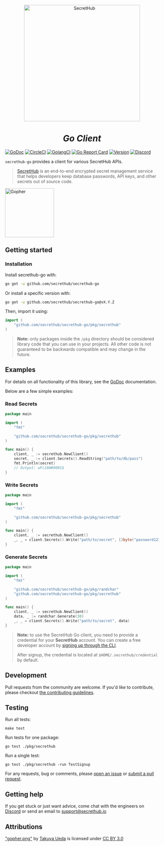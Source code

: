 <p align="center">
  <a name="secrethub">
    <img src="https://secrethub.io/img/secrethub-logo.svg" alt="SecretHub" width="380px"/>
  </a>
</p>
<h1 align="center">
  <i>Go Client</i>
</h1>

[![GoDoc](http://img.shields.io/badge/godoc-reference-blue.svg)][godoc]
[![CircleCI](https://circleci.com/gh/secrethub/secrethub-go.svg?style=shield)][circle-ci]
[![GolangCI](https://golangci.com/badges/github.com/secrethub/secrethub-go.svg)][golang-ci]
[![Go Report Card](https://goreportcard.com/badge/github.com/secrethub/secrethub-go)][goreportcard]
[![Version]( https://img.shields.io/github/release/secrethub/secrethub-go.svg)][latest-version]
[![Discord](https://img.shields.io/badge/chat-on%20discord-7289da.svg?logo=discord)][discord]

`secrethub-go` provides a client for various SecretHub APIs.

> [SecretHub][secrethub] is an end-to-end encrypted secret management service that helps developers keep database passwords, API keys, and other secrets out of source code.

<img src="https://secrethub.io/img/secrethub-gopher.png" alt="Gopher" width="160px"/>

## Getting started

### Installation

Install secrethub-go with:

```sh
go get -u github.com/secrethub/secrethub-go
```

Or install a specific version with:

```sh
go get -u github.com/secrethub/secrethub-go@vX.Y.Z
```

Then, import it using:

``` go
import (
    "github.com/secrethub/secrethub-go/pkg/secrethub"
)
```

> **Note:** only packages inside the `/pkg` directory should be considered library code that you can use in your projects. 
> All other code is not guaranteed to be backwards compatible and may change in the future.

## Examples

For details on all functionality of this library, see the [GoDoc][godoc] documentation.

Below are a few simple examples:

### Read Secrets
```go
package main

import (
    "fmt"

    "github.com/secrethub/secrethub-go/pkg/secrethub"
)

func main() {
    client, _ := secrethub.NewClient()
    secret, _ := client.Secrets().ReadString("path/to/db/pass")
    fmt.Println(secret)
    // Output: wFc16W#96N1$
}
```

### Write Secrets
```go
package main

import (
    "fmt"

    "github.com/secrethub/secrethub-go/pkg/secrethub"
)

func main() {
    client, _ := secrethub.NewClient()
    _, _ = client.Secrets().Write("path/to/secret", []byte("password123"))
}
```

### Generate Secrets
```go
package main

import (
    "fmt"

    "github.com/secrethub/secrethub-go/pkg/randchar"
    "github.com/secrethub/secrethub-go/pkg/secrethub"
)

func main() {
    client, _ := secrethub.NewClient()
    data, _ := randchar.Generate(30)
    _, _ = client.Secrets().Write("path/to/secret", data)
}
```

> **Note:** to use the SecretHub Go client, you need to provide a credential for your __SecretHub__ account. 
> You can create a free developer account by [signing up through the CLI](https://secrethub.io/docs/getting-started/). 
> 
> After signup, the credential is located at `$HOME/.secrethub/credential` by default.

## Development

Pull requests from the community are welcome.
If you'd like to contribute, please checkout [the contributing guidelines](./CONTRIBUTING.md).

## Testing

Run all tests:

    make test

Run tests for one package:

    go test ./pkg/secrethub

Run a single test:

    go test ./pkg/secrethub -run TestSignup

For any requests, bug or comments, please [open an issue][issues] or [submit a
pull request][pulls].

## Getting help

If you get stuck or just want advice, come chat with the engineers on [Discord][discord] or send an email to [support@secrethub.io](mailto:support@secrethub.io)

## Attributions

["gopher.png"][original-gopher] by [Takuya Ueda][tenntenn] is licensed under [CC BY 3.0][creative-commons-3.0]

[original-gopher]: https://camo.githubusercontent.com/98ed65187a84ecf897273d9fa18118ce45845057/68747470733a2f2f7261772e6769746875622e636f6d2f676f6c616e672d73616d706c65732f676f706865722d766563746f722f6d61737465722f676f706865722e706e67
[creative-commons-3.0]: https://creativecommons.org/licenses/by/3.0/
[tenntenn]: https://twitter.com/tenntenn

[secrethub]: https://secrethub.io
[latest-version]: https://github.com/secrethub/secrethub-go/releases/latest
[issues]: https://github.com/secrethub/secrethub-go/issues/new
[pulls]: https://github.com/secrethub/secrethub-go/pulls
[godoc]: http://godoc.org/github.com/secrethub/secrethub-go
[golang-ci]: https://golangci.com/r/github.com/secrethub/secrethub-go
[goreportcard]: https://goreportcard.com/report/github.com/secrethub/secrethub-go
[circle-ci]: https://circleci.com/gh/secrethub/secrethub-go
[discord]: https://discord.gg/EQcE87s
